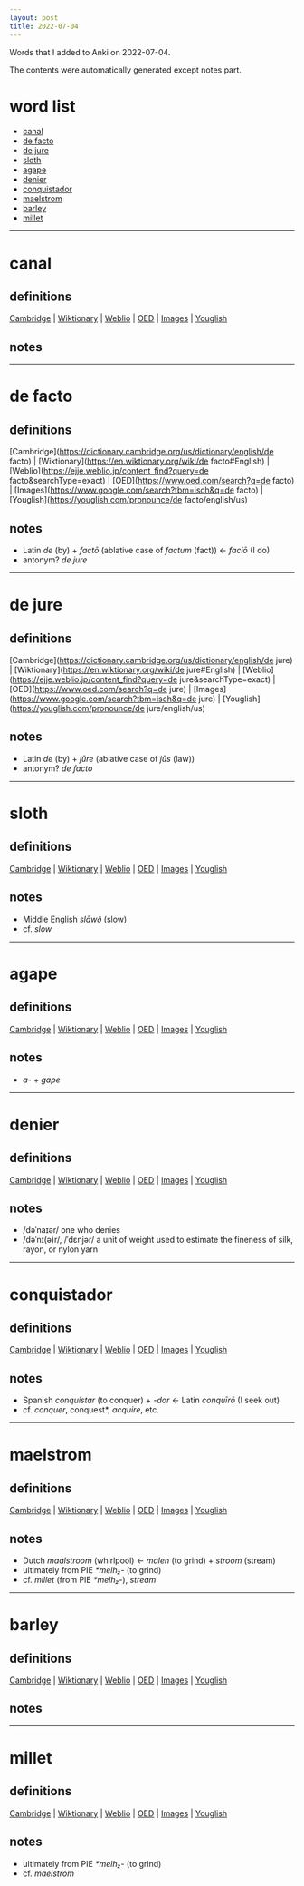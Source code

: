 ```yaml
---
layout: post
title: 2022-07-04
---
```


Words that I added to Anki on 2022-07-04.

The contents were automatically generated except notes part.
# word list
- [canal](#canal)
- [de facto](#de-facto)
- [de jure](#de-jure)
- [sloth](#sloth)
- [agape](#agape)
- [denier](#denier)
- [conquistador](#conquistador)
- [maelstrom](#maelstrom)
- [barley](#barley)
- [millet](#millet)

---

# canal
## definitions
[Cambridge](https://dictionary.cambridge.org/us/dictionary/english/canal)
|
[Wiktionary](https://en.wiktionary.org/wiki/canal#English)
|
[Weblio](https://ejje.weblio.jp/content_find?query=canal&searchType=exact)
|
[OED](https://www.oed.com/search?q=canal)
|
[Images](https://www.google.com/search?tbm=isch&q=canal)
|
[Youglish](https://youglish.com/pronounce/canal/english/us)

## notes

---

# de facto
## definitions
[Cambridge](https://dictionary.cambridge.org/us/dictionary/english/de facto)
|
[Wiktionary](https://en.wiktionary.org/wiki/de facto#English)
|
[Weblio](https://ejje.weblio.jp/content_find?query=de facto&searchType=exact)
|
[OED](https://www.oed.com/search?q=de facto)
|
[Images](https://www.google.com/search?tbm=isch&q=de facto)
|
[Youglish](https://youglish.com/pronounce/de facto/english/us)

## notes
- Latin *de* (by) + *factō* (ablative case of *factum* (fact)) &lt;- *faciō* (I do)
- antonym? *de jure*

---

# de jure
## definitions
[Cambridge](https://dictionary.cambridge.org/us/dictionary/english/de jure)
|
[Wiktionary](https://en.wiktionary.org/wiki/de jure#English)
|
[Weblio](https://ejje.weblio.jp/content_find?query=de jure&searchType=exact)
|
[OED](https://www.oed.com/search?q=de jure)
|
[Images](https://www.google.com/search?tbm=isch&q=de jure)
|
[Youglish](https://youglish.com/pronounce/de jure/english/us)

## notes
- Latin *de* (by) + *jūre* (ablative case of *jūs* (law))
- antonym? *de facto*

---

# sloth
## definitions
[Cambridge](https://dictionary.cambridge.org/us/dictionary/english/sloth)
|
[Wiktionary](https://en.wiktionary.org/wiki/sloth#English)
|
[Weblio](https://ejje.weblio.jp/content_find?query=sloth&searchType=exact)
|
[OED](https://www.oed.com/search?q=sloth)
|
[Images](https://www.google.com/search?tbm=isch&q=sloth)
|
[Youglish](https://youglish.com/pronounce/sloth/english/us)

## notes
- Middle English *slāwð* (slow)
- cf. *slow*

---

# agape
## definitions
[Cambridge](https://dictionary.cambridge.org/us/dictionary/english/agape)
|
[Wiktionary](https://en.wiktionary.org/wiki/agape#English)
|
[Weblio](https://ejje.weblio.jp/content_find?query=agape&searchType=exact)
|
[OED](https://www.oed.com/search?q=agape)
|
[Images](https://www.google.com/search?tbm=isch&q=agape)
|
[Youglish](https://youglish.com/pronounce/agape/english/us)

## notes
- *a-* + *gape*

---

# denier
## definitions
[Cambridge](https://dictionary.cambridge.org/us/dictionary/english/denier)
|
[Wiktionary](https://en.wiktionary.org/wiki/denier#English)
|
[Weblio](https://ejje.weblio.jp/content_find?query=denier&searchType=exact)
|
[OED](https://www.oed.com/search?q=denier)
|
[Images](https://www.google.com/search?tbm=isch&q=denier)
|
[Youglish](https://youglish.com/pronounce/denier/english/us)

## notes
- /dəˈnaɪər/ one who denies
- /dəˈnɪ(ə)r/, /ˈdɛnjər/ a unit of weight used to estimate the fineness of silk, rayon, or nylon yarn

---

# conquistador
## definitions
[Cambridge](https://dictionary.cambridge.org/us/dictionary/english/conquistador)
|
[Wiktionary](https://en.wiktionary.org/wiki/conquistador#English)
|
[Weblio](https://ejje.weblio.jp/content_find?query=conquistador&searchType=exact)
|
[OED](https://www.oed.com/search?q=conquistador)
|
[Images](https://www.google.com/search?tbm=isch&q=conquistador)
|
[Youglish](https://youglish.com/pronounce/conquistador/english/us)

## notes
- Spanish *conquistar* (to conquer) + *-dor* &lt;- Latin *conquīrō* (I seek out)
- cf. *conquer*, conquest*, *acquire*, etc.

---

# maelstrom
## definitions
[Cambridge](https://dictionary.cambridge.org/us/dictionary/english/maelstrom)
|
[Wiktionary](https://en.wiktionary.org/wiki/maelstrom#English)
|
[Weblio](https://ejje.weblio.jp/content_find?query=maelstrom&searchType=exact)
|
[OED](https://www.oed.com/search?q=maelstrom)
|
[Images](https://www.google.com/search?tbm=isch&q=maelstrom)
|
[Youglish](https://youglish.com/pronounce/maelstrom/english/us)

## notes
- Dutch *maalstroom* (whirlpool) &lt;- *malen* (to grind) + *stroom* (stream)
- ultimately from PIE *\*melh₂-* (to grind)
- cf. *millet* (from PIE *\*melh₂-*), *stream*

---

# barley
## definitions
[Cambridge](https://dictionary.cambridge.org/us/dictionary/english/barley)
|
[Wiktionary](https://en.wiktionary.org/wiki/barley#English)
|
[Weblio](https://ejje.weblio.jp/content_find?query=barley&searchType=exact)
|
[OED](https://www.oed.com/search?q=barley)
|
[Images](https://www.google.com/search?tbm=isch&q=barley)
|
[Youglish](https://youglish.com/pronounce/barley/english/us)

## notes

---

# millet
## definitions
[Cambridge](https://dictionary.cambridge.org/us/dictionary/english/millet)
|
[Wiktionary](https://en.wiktionary.org/wiki/millet#English)
|
[Weblio](https://ejje.weblio.jp/content_find?query=millet&searchType=exact)
|
[OED](https://www.oed.com/search?q=millet)
|
[Images](https://www.google.com/search?tbm=isch&q=millet)
|
[Youglish](https://youglish.com/pronounce/millet/english/us)

## notes
- ultimately from PIE *\*melh₂-* (to grind)
- cf. *maelstrom*

